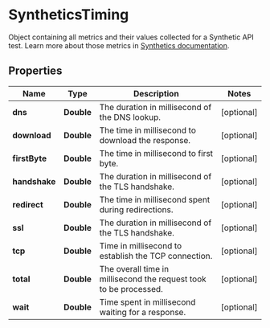 # SyntheticsTiming

Object containing all metrics and their values collected for a Synthetic API test. Learn more about those metrics in [Synthetics documentation](https://docs.datadoghq.com/synthetics/#metrics).

## Properties

| Name          | Type       | Description                                                       | Notes      |
| ------------- | ---------- | ----------------------------------------------------------------- | ---------- |
| **dns**       | **Double** | The duration in millisecond of the DNS lookup.                    | [optional] |
| **download**  | **Double** | The time in millisecond to download the response.                 | [optional] |
| **firstByte** | **Double** | The time in millisecond to first byte.                            | [optional] |
| **handshake** | **Double** | The duration in millisecond of the TLS handshake.                 | [optional] |
| **redirect**  | **Double** | The time in millisecond spent during redirections.                | [optional] |
| **ssl**       | **Double** | The duration in millisecond of the TLS handshake.                 | [optional] |
| **tcp**       | **Double** | Time in millisecond to establish the TCP connection.              | [optional] |
| **total**     | **Double** | The overall time in millisecond the request took to be processed. | [optional] |
| **wait**      | **Double** | Time spent in millisecond waiting for a response.                 | [optional] |
